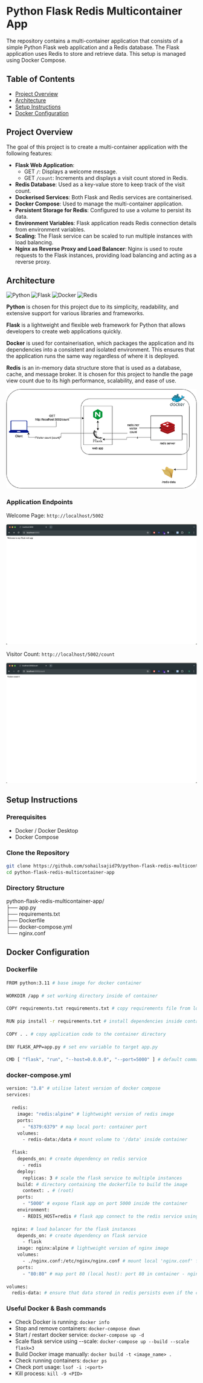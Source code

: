 # Python Flask Redis Multicontainer App

The repository contains a multi-container application that consists of a simple Python Flask web application and a Redis database. The Flask application uses Redis to store and retrieve data. This setup is managed using Docker Compose.

## Table of Contents

- [Project Overview](#project-overview)
- [Architecture](#architecture)
- [Setup Instructions](#setup-instructions)
- [Docker Configuration](#docker-configuration)

## Project Overview

The goal of this project is to create a multi-container application with the following features:

- **Flask Web Application**:
  - GET `/`: Displays a welcome message.
  - GET `/count`: Increments and displays a visit count stored in Redis.
- **Redis Database**: Used as a key-value store to keep track of the visit count.
- **Dockerised Services**: Both Flask and Redis services are containerised.
- **Docker Compose**: Used to manage the multi-container application.
- **Persistent Storage for Redis**: Configured to use a volume to persist its data.
- **Environment Variables**: Flask application reads Redis connection details from environment variables.
- **Scaling**: The Flask service can be scaled to run multiple instances with load balancing.
- **Nginx as Reverse Proxy and Load Balancer**: Nginx is used to route requests to the Flask instances, providing load balancing and acting as a reverse proxy.

## Architecture

![Python](https://img.shields.io/badge/Python-blue?logo=python) ![Flask](https://img.shields.io/badge/Flask-lightgrey?logo=flask) ![Docker](https://img.shields.io/badge/Docker-blue?logo=docker)
![Redis](https://img.shields.io/badge/Redis-red?logo=redis)

**Python** is chosen for this project due to its simplicity, readability, and extensive support for various libraries and frameworks.

**Flask** is a lightweight and flexible web framework for Python that allows developers to create web applications quickly.

**Docker** is used for containerisation, which packages the application and its dependencies into a consistent and isolated environment. This ensures that the application runs the same way regardless of where it is deployed.

**Redis** is an in-memory data structure store that is used as a database, cache, and message broker. It is chosen for this project to handle the page view count due to its high performance, scalability, and ease of use.

![ui_app](./assets/diagram.png)

### Application Endpoints

Welcome Page: `http://localhost/5002`

![ui_app](./assets/:hello.png)

Visitor Count: `http://localhost/5002/count`

![ui_app](./assets/:counter.png)

## Setup Instructions

### Prerequisites

- Docker / Docker Desktop
- Docker Compose

### Clone the Repository

```bash
git clone https://github.com/sohailsajid79/python-flask-redis-multicontainer-app.git
cd python-flask-redis-multicontainer-app
```

### Directory Structure

python-flask-redis-multicontainer-app/<br>
├── app.py<br>
├── requirements.txt<br>
├── Dockerfile<br>
├── docker-compose.yml<br>
└── nginx.conf

## Docker Configuration

### Dockerfile

```bash
FROM python:3.11 # base image for docker container

WORKDIR /app # set working directory inside of container

COPY requirements.txt requirements.txt # copy requirements file from local machine to conatiner's working directory

RUN pip install -r requirements.txt # install dependencies inside container

COPY . . # copy application code to the container directory

ENV FLASK_APP=app.py # set env variable to target app.py

CMD [ "flask", "run", "--host=0.0.0.0", "--port=5000" ] # default command to run when the container starts
```

### docker-compose.yml

```bash
version: "3.8" # utilise latest version of docker compose
services:

  redis:
    image: "redis:alpine" # lightweight version of redis image
    ports:
      - "6379:6379" # map local port: container port
    volumes:
      - redis-data:/data # mount volume to '/data' inside container

  flask:
    depends_on: # create dependency on redis service
      - redis
    deploy:
      replicas: 3 # scale the flask service to multiple instances
    build: # directory containing the dockerfile to build the image
      context: . # (root)
    ports:
      - "5000" # expose flask app on port 5000 inside the container
    environment:
      - REDIS_HOST=redis # flask app connect to the redis service using the hostname redis

  nginx: # load balancer for the flask instances
    depends_on: # create dependency on flask service
      - flask
    image: nginx:alpine # lightweight version of nginx image
    volumes:
      - ./nginx.conf:/etc/nginx/nginx.conf # mount local 'nginx.conf' file : '/etc/nginx/nginx.conf' inside the container
    ports:
      - "80:80" # map port 80 (local host): port 80 in container - nginx server to handle http requests from the host

volumes:
  redis-data: # ensure that data stored in redis persists even if the container is stopped or removed
```

### Useful Docker & Bash commands

- Check Docker is running: `docker info`
- Stop and remove containers: `docker-compose down`
- Start / restart docker service: `docker-compose up -d`
- Scale flask service using --scale: `docker-compose up --build --scale flask=3`
- Build Docker image manually: `docker build -t <image_name> .`
- Check running containers: `docker ps`
- Check port usage: `lsof -i :<port>`
- Kill process: `kill -9 <PID>`
